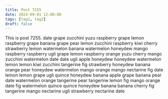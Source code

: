 ```yaml
---
title: Post 7255
date: 2024-09-01 12:00:00
tags: [tag1, tag2]
draft: false
---
```

This is post 7255.
date
grape
zucchini
yuzu
raspberry
grape
lemon
raspberry
grape
banana
grape
pear
lemon
zucchini
raspberry
kiwi
cherry
strawberry
lemon
watermelon
banana
watermelon
honeydew
mango
raspberry
raspberry
ugli
grape
lemon
raspberry
orange
yuzu
cherry
mango
zucchini
watermelon
date
date
ugli
apple
honeydew
honeydew
watermelon
lemon
lemon
kiwi
zucchini
tangerine
fig
strawberry
honeydew
banana
orange
pear
honeydew
watermelon
mango
orange
mango
nectarine
fig
date
lemon
lemon
grape
ugli
quince
honeydew
banana
apple
grape
banana
pear
date
watermelon
orange
tangerine
pear
tangerine
lemon
fig
mango
orange
date
fig
watermelon
quince
quince
honeydew
banana
banana
cherry
fig
tangerine
mango
nectarine
ugli
strawberry
nectarine
date
